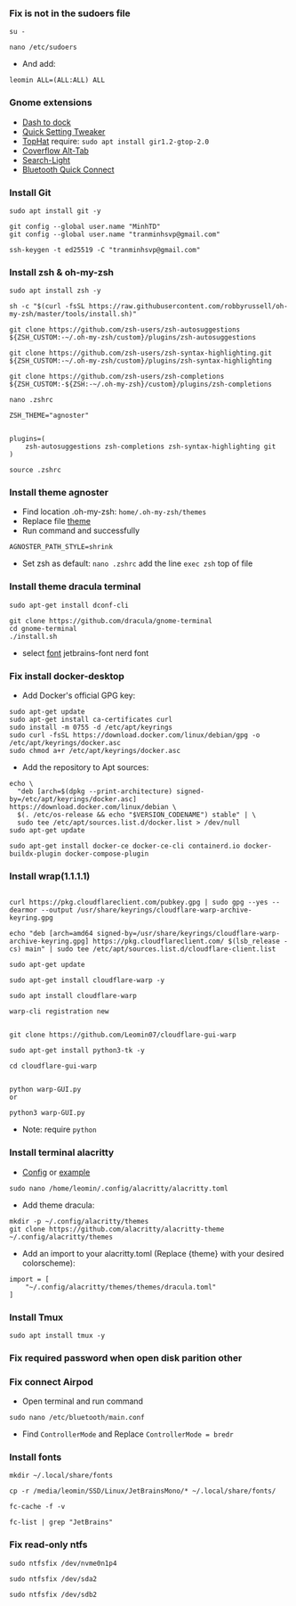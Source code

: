 ### Fix is not in the sudoers file

```
su -

nano /etc/sudoers
```

- And add:

```
leomin ALL=(ALL:ALL) ALL
```

### Gnome extensions

- [Dash to dock](https://extensions.gnome.org/extension/307/dash-to-dock/)
- [ Quick Setting Tweaker ](https://extensions.gnome.org/extension/5446/quick-settings-tweaker/)
- [TopHat](https://extensions.gnome.org/extension/5219/tophat/) require: `sudo apt install gir1.2-gtop-2.0`
- [Coverflow Alt-Tab ](https://extensions.gnome.org/extension/97/coverflow-alt-tab/)
- [Search-Light](https://extensions.gnome.org/extension/5489/search-light/)
- [Bluetooth Quick Connect ](https://extensions.gnome.org/extension/1401/bluetooth-quick-connect/)

### Install Git

```
sudo apt install git -y

git config --global user.name "MinhTD"
git config --global user.name "tranminhsvp@gmail.com"

ssh-keygen -t ed25519 -C "tranminhsvp@gmail.com"

```

### Install zsh & oh-my-zsh

```
sudo apt install zsh -y
```

```
sh -c "$(curl -fsSL https://raw.githubusercontent.com/robbyrussell/oh-my-zsh/master/tools/install.sh)"
```

```
git clone https://github.com/zsh-users/zsh-autosuggestions ${ZSH_CUSTOM:-~/.oh-my-zsh/custom}/plugins/zsh-autosuggestions

git clone https://github.com/zsh-users/zsh-syntax-highlighting.git ${ZSH_CUSTOM:-~/.oh-my-zsh/custom}/plugins/zsh-syntax-highlighting

git clone https://github.com/zsh-users/zsh-completions ${ZSH_CUSTOM:-${ZSH:-~/.oh-my-zsh}/custom}/plugins/zsh-completions

nano .zshrc

ZSH_THEME="agnoster"


plugins=(
    zsh-autosuggestions zsh-completions zsh-syntax-highlighting git
)

source .zshrc
```

### Install theme agnoster

- Find location .oh-my-zsh: `home/.oh-my-zsh/themes`
- Replace file [theme](./agnoster.zsh-theme)
- Run command and successfully

```
AGNOSTER_PATH_STYLE=shrink
```

- Set zsh as default: `nano .zshrc` add the line `exec zsh` top of file

### Install theme dracula terminal

```
sudo apt-get install dconf-cli

git clone https://github.com/dracula/gnome-terminal
cd gnome-terminal
./install.sh
```

- select [font](https://www.nerdfonts.com/font-downloads) jetbrains-font nerd font

### Fix install docker-desktop

- Add Docker's official GPG key:

```
sudo apt-get update
sudo apt-get install ca-certificates curl
sudo install -m 0755 -d /etc/apt/keyrings
sudo curl -fsSL https://download.docker.com/linux/debian/gpg -o /etc/apt/keyrings/docker.asc
sudo chmod a+r /etc/apt/keyrings/docker.asc
```

- Add the repository to Apt sources:

```
echo \
  "deb [arch=$(dpkg --print-architecture) signed-by=/etc/apt/keyrings/docker.asc] https://download.docker.com/linux/debian \
  $(. /etc/os-release && echo "$VERSION_CODENAME") stable" | \
  sudo tee /etc/apt/sources.list.d/docker.list > /dev/null
sudo apt-get update
```

```
sudo apt-get install docker-ce docker-ce-cli containerd.io docker-buildx-plugin docker-compose-plugin
```

### Install wrap(1.1.1.1)

```

curl https://pkg.cloudflareclient.com/pubkey.gpg | sudo gpg --yes --dearmor --output /usr/share/keyrings/cloudflare-warp-archive-keyring.gpg
```

```
echo "deb [arch=amd64 signed-by=/usr/share/keyrings/cloudflare-warp-archive-keyring.gpg] https://pkg.cloudflareclient.com/ $(lsb_release -cs) main" | sudo tee /etc/apt/sources.list.d/cloudflare-client.list
```

```
sudo apt-get update
```

```
sudo apt-get install cloudflare-warp -y
```

```
sudo apt install cloudflare-warp
```

```
warp-cli registration new
```

```

git clone https://github.com/Leomin07/cloudflare-gui-warp

sudo apt-get install python3-tk -y

cd cloudflare-gui-warp


python warp-GUI.py
or

python3 warp-GUI.py
```

- Note: require `python`

### Install terminal alacritty

- [Config](./alacritty-config.txt) or [example](https://github.com/alacritty/alacritty/blob/63ef6c931901e895442edf5ec113d0ff609a7c24/alacritty.yml#L741)

```
sudo nano /home/leomin/.config/alacritty/alacritty.toml

```

- Add theme dracula:

```
mkdir -p ~/.config/alacritty/themes
git clone https://github.com/alacritty/alacritty-theme ~/.config/alacritty/themes
```

- Add an import to your alacritty.toml (Replace {theme} with your desired colorscheme):

```
import = [
    "~/.config/alacritty/themes/themes/dracula.toml"
]
```

### Install Tmux

```
sudo apt install tmux -y
```

### Fix required password when open disk parition other

### Fix connect Airpod

- Open terminal and run command

```
sudo nano /etc/bluetooth/main.conf
```

- Find `ControllerMode` and Replace `ControllerMode = bredr`

### Install fonts

```
mkdir ~/.local/share/fonts
```

```
cp -r /media/leomin/SSD/Linux/JetBrainsMono/* ~/.local/share/fonts/
```

```
fc-cache -f -v
```

```
fc-list | grep "JetBrains"
```

### Fix read-only ntfs

```
sudo ntfsfix /dev/nvme0n1p4
```

```
sudo ntfsfix /dev/sda2
```

```
sudo ntfsfix /dev/sdb2
```
